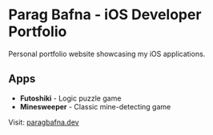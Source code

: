 # Parag Bafna - iOS Developer Portfolio

Personal portfolio website showcasing my iOS applications.

## Apps
- **Futoshiki** - Logic puzzle game
- **Minesweeper** - Classic mine-detecting game

Visit: [paragbafna.dev](https://paragbafna.dev)